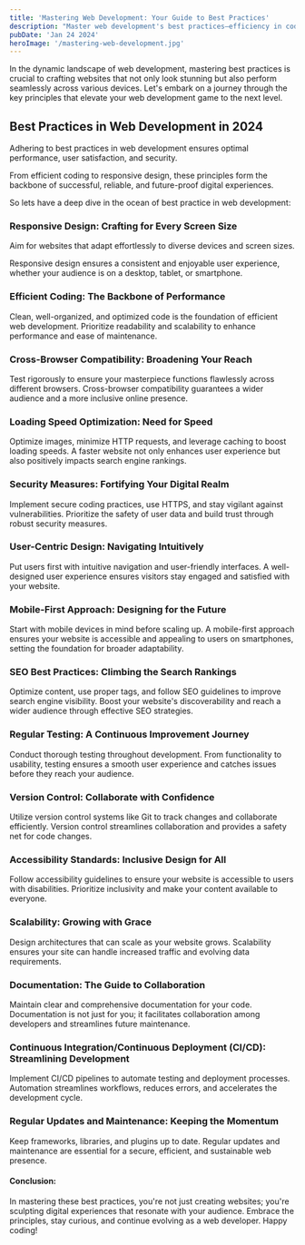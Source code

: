 ```yaml
---
title: 'Mastering Web Development: Your Guide to Best Practices'
description: "Master web development's best practices—efficiency in coding, responsive design for seamless, impactful digital experiences. Explore key principles effortlessly."
pubDate: 'Jan 24 2024'
heroImage: '/mastering-web-development.jpg'
---
```


In the dynamic landscape of web development, mastering best practices is crucial to crafting websites that not only look stunning but also perform seamlessly across various devices. Let's embark on a journey through the key principles that elevate your web development game to the next level.

## Best Practices in Web Development in 2024

Adhering to best practices in web development ensures optimal performance, user satisfaction, and security.

From efficient coding to responsive design, these principles form the backbone of successful, reliable, and future-proof digital experiences.

So lets have a deep dive in the ocean of best practice in web development:

### Responsive Design: Crafting for Every Screen Size
Aim for websites that adapt effortlessly to diverse devices and screen sizes.

Responsive design ensures a consistent and enjoyable user experience, whether your audience is on a desktop, tablet, or smartphone.

### Efficient Coding: The Backbone of Performance
Clean, well-organized, and optimized code is the foundation of efficient web development. Prioritize readability and scalability to enhance performance and ease of maintenance.

### Cross-Browser Compatibility: Broadening Your Reach
Test rigorously to ensure your masterpiece functions flawlessly across different browsers. Cross-browser compatibility guarantees a wider audience and a more inclusive online presence.

### Loading Speed Optimization: Need for Speed
Optimize images, minimize HTTP requests, and leverage caching to boost loading speeds. A faster website not only enhances user experience but also positively impacts search engine rankings.

### Security Measures: Fortifying Your Digital Realm
Implement secure coding practices, use HTTPS, and stay vigilant against vulnerabilities. Prioritize the safety of user data and build trust through robust security measures.

### User-Centric Design: Navigating Intuitively
Put users first with intuitive navigation and user-friendly interfaces. A well-designed user experience ensures visitors stay engaged and satisfied with your website.

### Mobile-First Approach: Designing for the Future
Start with mobile devices in mind before scaling up. A mobile-first approach ensures your website is accessible and appealing to users on smartphones, setting the foundation for broader adaptability.

### SEO Best Practices: Climbing the Search Rankings
Optimize content, use proper tags, and follow SEO guidelines to improve search engine visibility. Boost your website's discoverability and reach a wider audience through effective SEO strategies.

### Regular Testing: A Continuous Improvement Journey
Conduct thorough testing throughout development. From functionality to usability, testing ensures a smooth user experience and catches issues before they reach your audience.

###  Version Control: Collaborate with Confidence
Utilize version control systems like Git to track changes and collaborate efficiently. Version control streamlines collaboration and provides a safety net for code changes.

###  Accessibility Standards: Inclusive Design for All
Follow accessibility guidelines to ensure your website is accessible to users with disabilities. Prioritize inclusivity and make your content available to everyone.

###  Scalability: Growing with Grace
Design architectures that can scale as your website grows. Scalability ensures your site can handle increased traffic and evolving data requirements.

###  Documentation: The Guide to Collaboration
Maintain clear and comprehensive documentation for your code. Documentation is not just for you; it facilitates collaboration among developers and streamlines future maintenance.

###  Continuous Integration/Continuous Deployment (CI/CD): Streamlining Development
Implement CI/CD pipelines to automate testing and deployment processes. Automation streamlines workflows, reduces errors, and accelerates the development cycle.

###  Regular Updates and Maintenance: Keeping the Momentum
Keep frameworks, libraries, and plugins up to date. Regular updates and maintenance are essential for a secure, efficient, and sustainable web presence.

#### Conclusion:

In mastering these best practices, you're not just creating websites; you're sculpting digital experiences that resonate with your audience. Embrace the principles, stay curious, and continue evolving as a web developer. Happy coding!
